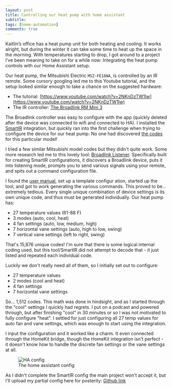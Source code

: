 ```yaml
---
layout: post
title: Controlling our heat pump with home assistant
subtitle: 
tags: [home-automation]
comments: true
---
```


Kaitlin’s office has a heat pump unit for both heating and cooling. It works alright, but during the winter it can take some time to heat up the space in the morning. With temperatures starting to drop, I got around to a project I’ve been meaning to take on for a while now: Integrating the heat pump controls with our Home Assistant setup.

Our heat pump, the Mitsubishi Electric `MSZ-FE18NA`, is controlled by an IR remote. Some cursory googling led me to this Youtube tutorial, and the setup looked similar enough to take a chance on the suggested hardware:

- The tutorial: [https://www.youtube.com/watch?v=2NKnDzTW1Iw](https://www.youtube.com/watch?v=2NKnDzTW1Iw)
- The IR controller: [The Broadlink RM Mini 3](https://www.amazon.com/dp/B07K2DHXB6?th=1)

The Broadlink controller was easy to configure with the app (quickly deleted after the device was connected to wifi and connected to HA). I installed the [SmartIR](https://github.com/smartHomeHub/SmartIR/tree/master) integration, but quickly ran into the first challenge when trying to configure the device for our heat pump: No one had discovered [the codes](https://github.com/smartHomeHub/SmartIR/blob/master/docs/CLIMATE.md#mitsubishi-electric) for this particular model!

I tried a few similar Mitsubishi model codes but they didn't quite work. Some more research led me to this lovely tool: [Broadlink Listener](https://github.com/gpongelli/broadlink-listener). Specifically built for creating SmartIR configurations, it discovers a Broadlink device, puts it into listening mode, prompts you to send various signals using your remote, and spits out a command configuration file.

I found the [user manual](https://www.rfwel.com/downloads/manuals/KMO8C-User-Manual.pdf), set up a template configur ation, started up the tool, and got to work generating the various commands. This proved to be... extremely tedious. Every single unique combination of device settings is its own unique code, and thus must be generated individually. Our heat pump has:
- 27 temperature values (61-88 F)
- 3 modes (auto, cool, heat)
- 4 fan settings (auto, low, medium, high)
- 7 horizontal vane settings (auto, high to low, swing)
- 7 vertical vane settings (left to right, swing)

That's 15,876 unique codes! I'm sure that there is some logical internal coding used, but this tool/SmartIR did not attempt to decode that - it just listed and repeated each individual code.

Luckily we don't really need all of them, so I initially set out to configure:
- 27 temperature values
- 2 modes (cool and heat)
- 4 fan settings
- 7 horizontal vane settings

So... 1,512 codes. This math was done in hindsight, and as I started through the "cool" settings I quickly had regrets. I put on a podcast and powered through, but after finishing "cool" in 30 minutes or so I was not motivated to fully configure "heat". I settled for just configuring all 27 temp values for auto fan and vane settings, which was enough to start using the integration.

I input the configuration and it worked like a charm. It even connected through the HomeKit bridge, though the HomeKit integration isn't perfect - it doesn't know how to handle the discrete fan settings or the vane settings at all.

<figure>
  <img src="{{site.url}}/assets/img/2024-10-27-heat-pump-home/config.png" alt="HA config"/>
  <figcaption>The home assistant config</figcaption>
</figure>

As I didn't complete the SmartIR config the main project won't accept it, but I'll upload my partial config here for posterity: [Github link]()